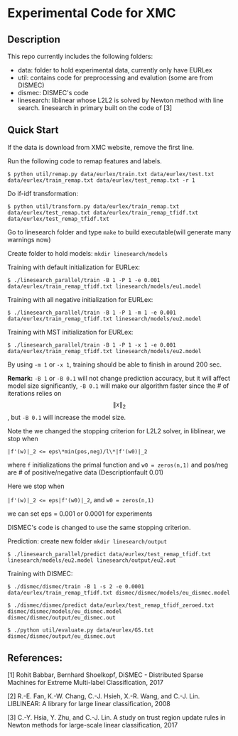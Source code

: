 # Experimental Code for XMC
## Description
This repo currently includes the following folders:
- data: folder to hold experimental data, currently only have EURLex
- util: contains code for preprocessing and evalution (some are from
  DISMEC)
- dismec: DISMEC's code
- linesearch: liblinear whose L2L2 is solved by Newton method with line
  search. linesearch in primary built on the code of [3]

## Quick Start
If the data is download from XMC website, remove the first line.

Run the following code to remap features and labels.
  ```
  $ python util/remap.py data/eurlex/train.txt data/eurlex/test.txt data/eurlex/train_remap.txt data/eurlex/test_remap.txt -r 1
  ```
Do if-idf transformation:
  ```
  $ python util/transform.py data/eurlex/train_remap.txt data/eurlex/test_remap.txt data/eurlex/train_remap_tfidf.txt data/eurlex/test_remap_tfidf.txt
  ```
Go to linesearch folder and type `make` to build executable(will generate many warnings now)

Create folder to hold models: `mkdir linesearch/models`

Training with default initialization for EURLex:
  ```
  $ ./linesearch_parallel/train -B 1 -P 1 -e 0.001 data/eurlex/train_remap_tfidf.txt linesearch/models/eu1.model
  ```
Training with all negative initialization for EURLex:
  ```
  $ ./linesearch_parallel/train -B 1 -P 1 -m 1 -e 0.001 data/eurlex/train_remap_tfidf.txt linesearch/models/eu2.model
  ```
Training with MST initialization for EURLex:
  ```
  $ ./linesearch_parallel/train -B 1 -P 1 -x 1 -e 0.001 data/eurlex/train_remap_tfidf.txt linesearch/models/eu2.model
  ```

By using `-m 1` or `-x 1`, training should be able to finish in around 200 sec.

**Remark:** `-B 1` or `-B 0.1` will not change prediction accuracy, but it will affect model size significantly, `-B 0.1` will make our algorithm faster since the # of iterations relies on $$\|x\|_2$$, but `-B 0.1` will increase the model size.

Note the we changed the stopping criterion for L2L2 solver, in
liblinear, we stop when

`|f'(w)|_2 <= eps\*min(pos,neg)/l\*|f'(w0)|_2`

where `f` initializations the primal function and `w0 = zeros(n,1)` and pos/neg are # of
positive/negative data (Descriptionfault 0.01)

Here we stop when

`|f'(w)|_2 <= eps|f'(w0)|_2`, and `w0 = zeros(n,1)`

we can set eps = 0.001 or 0.0001 for experiments

DISMEC's code is changed to use the same stopping criterion.

Prediction: create new folder `mkdir linesearch/output`

  ```
  $ ./linesearch_parallel/predict data/eurlex/test_remap_tfidf.txt linesearch/models/eu2.model linesearch/output/eu2.out
  ```

Training with DISMEC:
  ```
  $ ./dismec/dismec/train -B 1 -s 2 -e 0.0001 data/eurlex/train_remap_tfidf.txt dismec/dismec/models/eu_dismec.model
  ```
  ```
  $ ./dismec/dismec/predict data/eurlex/test_remap_tfidf_zeroed.txt dismec/dismec/models/eu_dismec.model dismec/dismec/output/eu_dismec.out
  ```
  ```
  $ ./python util/evaluate.py data/eurlex/GS.txt dismec/dismec/output/eu_dismec.out
  ```
## References:

[1] Rohit Babbar, Bernhard Shoelkopf, DiSMEC - Distributed Sparse Machines for Extreme Multi-label Classification, 2017

[2] R.-E. Fan, K.-W. Chang, C.-J. Hsieh, X.-R. Wang, and C.-J. Lin. LIBLINEAR: A library for large linear classification, 2008

[3] C.-Y. Hsia, Y. Zhu, and C.-J. Lin. A study on trust region update rules in Newton methods for large-scale linear classification, 2017
